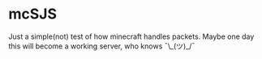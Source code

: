 # mcSJS

Just a simple(not) test of how minecraft handles packets.
Maybe one day this will become a working server, who knows ¯\\\_(ツ)\_/¯
